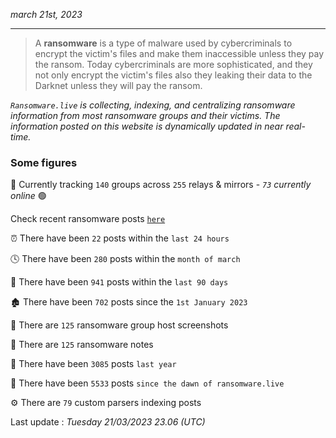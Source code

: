 _march 21st, 2023_

---

> A **ransomware** is a type of malware used by cybercriminals to encrypt the victim's files and make them inaccessible unless they pay the ransom. Today cybercriminals are more sophisticated, and they not only encrypt the victim's files also they leaking their data to the Darknet unless they will pay the ransom.


_`Ransomware.live` is collecting, indexing, and centralizing ransomware information from most ransomware groups and their victims. The information posted on this website is dynamically updated in near real-time._

### Some figures 

🔎 Currently tracking `140` groups across `255` relays & mirrors - _`73` currently online_ 🟢

Check recent ransomware posts [`here`](recentposts.md)


⏰ There have been `22` posts within the `last 24 hours`

🕓 There have been `280` posts within the `month of march`

📅 There have been `941` posts within the `last 90 days`

🏚 There have been `702` posts since the `1st January 2023`

📸 There are `125` ransomware group host screenshots

📝 There are `125` ransomware notes

🚀 There have been `3085` posts `last year`

🐣 There have been `5533` posts `since the dawn of ransomware.live`

⚙️ There are `79` custom parsers indexing posts



Last update : _Tuesday 21/03/2023 23.06 (UTC)_

